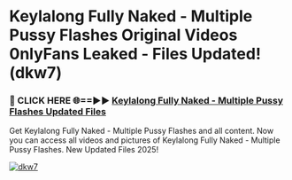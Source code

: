 # Keylalong Fully Naked - Multiple Pussy Flashes Original Videos 0nlyFans Leaked - Files Updated! (dkw7)

<h3>🔴 CLICK HERE 🌐==►► <a href="https://tinyurl.com/up5wt9bj" rel="nofollow">Keylalong Fully Naked - Multiple Pussy Flashes Updated Files</a></h3>

Get Keylalong Fully Naked - Multiple Pussy Flashes and all content. Now you can access all videos and pictures of Keylalong Fully Naked - Multiple Pussy Flashes. New Updated Files 2025!

[![dkw7](https://i.imgur.com/ABiUzMV.gif)](https://tinyurl.com/up5wt9bj)
